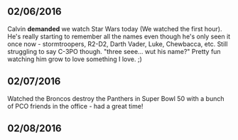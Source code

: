 02/06/2016
---
Calvin **demanded** we watch Star Wars today (We watched the first hour). He's really starting to remember all the names even though he's only seen it once now - stormtroopers, R2-D2, Darth Vader, Luke, Chewbacca, etc. Still struggling to say C-3PO though. "three seee... wut his name?" Pretty fun watching him grow to love something I love. ;)

02/07/2016
---
Watched the Broncos destroy the Panthers in Super Bowl 50 with a bunch of PCO friends in the office - had a great time!

02/08/2016
---
